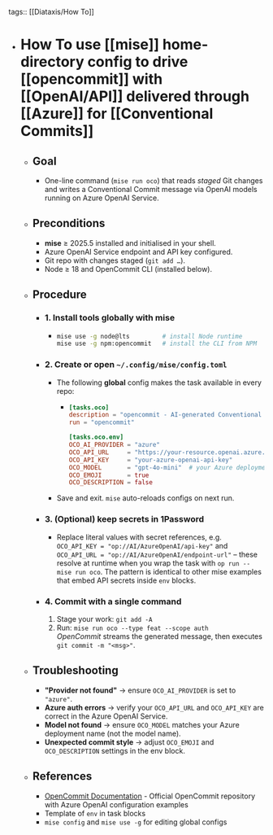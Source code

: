 tags:: [[Diataxis/How To]]

- # How To use [[mise]] home-directory config to drive [[opencommit]] with [[OpenAI/API]] delivered through [[Azure]] for [[Conventional Commits]]
	- ## Goal
		- One-line command (`mise run oco`) that reads *staged* Git changes and writes a Conventional Commit message via OpenAI models running on Azure OpenAI Service.
	- ## Preconditions
		- **mise** ≥ 2025.5 installed and initialised in your shell.
		- Azure OpenAI Service endpoint and API key configured.
		- Git repo with changes staged (`git add …`).
		- Node ≥ 18 and OpenCommit CLI (installed below).
	- ## Procedure
		- ### 1. Install tools globally with mise
			- ```bash
			  mise use -g node@lts         # install Node runtime
			  mise use -g npm:opencommit   # install the CLI from NPM
			  ```
		- ### 2. Create or open `~/.config/mise/config.toml`
			- The following **global** config makes the task available in every repo:
				- ~~~toml
				  [tasks.oco]
				  description = "opencommit - AI-generated Conventional Commit on staged files"
				  run = "opencommit"
				  
				  [tasks.oco.env]
				  OCO_AI_PROVIDER = "azure"
				  OCO_API_URL     = "https://your-resource.openai.azure.com/"
				  OCO_API_KEY     = "your-azure-openai-api-key"
				  OCO_MODEL       = "gpt-4o-mini"  # your Azure deployment name
				  OCO_EMOJI       = true
				  OCO_DESCRIPTION = false
				  ~~~
			- Save and exit. `mise` auto-reloads configs on next run.
		- ### 3. (Optional) keep secrets in 1Password
			- Replace literal values with secret references, e.g.  
			  `OCO_API_KEY = "op://AI/AzureOpenAI/api-key"` and `OCO_API_URL = "op://AI/AzureOpenAI/endpoint-url"` – these resolve at runtime when you wrap the task with `op run -- mise run oco`. The pattern is identical to other mise examples that embed API secrets inside `env` blocks.
		- ### 4. Commit with a single command
		  1. Stage your work: `git add -A`
		  2. Run: `mise run oco --type feat --scope auth`  
		    *OpenCommit* streams the generated message, then executes `git commit -m "<msg>"`.
	- ## Troubleshooting
		- **"Provider not found"** → ensure `OCO_AI_PROVIDER` is set to `"azure"`.
		- **Azure auth errors** → verify your `OCO_API_URL` and `OCO_API_KEY` are correct in the Azure OpenAI Service.
		- **Model not found** → ensure `OCO_MODEL` matches your Azure deployment name (not the model name).
		- **Unexpected commit style** → adjust `OCO_EMOJI` and `OCO_DESCRIPTION` settings in the env block.
	- ## References
		- [OpenCommit Documentation](https://github.com/di-sukharev/opencommit/tree/master) - Official OpenCommit repository with Azure OpenAI configuration examples
		- Template of `env` in task blocks
		- `mise config` and `mise use -g` for editing global configs